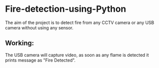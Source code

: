 # Fire-detection-using-Python

The aim of the project is to detect fire from any CCTV camera or any USB camera without using any sensor.

Working:
-------
The USB camera will capture video, as soon as any flame is detected it prints message as "Fire Detected". 
